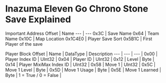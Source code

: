 # Inazuma Eleven Go Chrono Stone Save Explained

Important Address
Offset | Name
--- | ---
0x3C | Save Name 
0x64 | Team Name
0x10C | Map Location
0x1C4E0 | Player Save Sort
0x5B1C | First Player of the save

Player Block
Offset | Name | DataType | Description
--- | --- | --- |
0x00 | Player Index ID | UInt32 |
0x04 | Player ID | UInt32 |
0x12 | Level | Byte |
0x14 | Player MixiMax Index ID | UInt32 |
0x58 | Move 1 | UInt32 |
0x5C | Move 1 Level | Byte |
0x5D | Move 1 Usage | Byte |
0x5E | Move 1 Learned | Byte | 1 = True / 0 = False |
